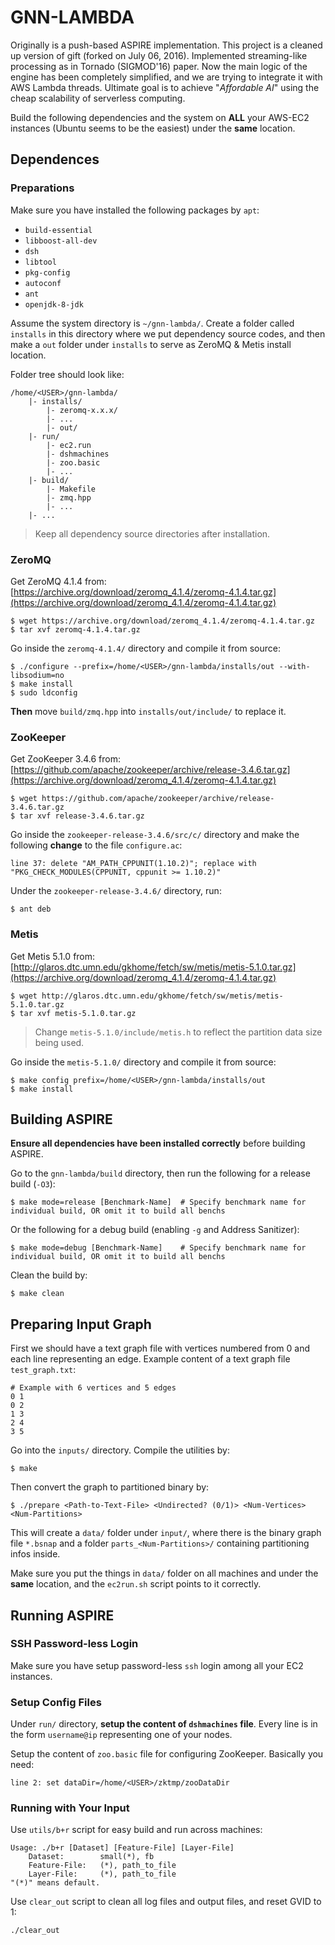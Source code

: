 # GNN-LAMBDA

Originally is a push-based ASPIRE implementation. This project is a cleaned up version of gift (forked on July 06, 2016). Implemented streaming-like processing as in Tornado (SIGMOD'16) paper. Now the main logic of the engine has been completely simplified, and
we are trying to integrate it with AWS Lambda threads. Ultimate goal is to achieve "*Affordable AI*" using the cheap scalability of serverless computing.

Build the following dependencies and the system on **ALL** your AWS-EC2 instances (Ubuntu seems to be the easiest) under the **same** location.

## Dependences

### Preparations

Make sure you have installed the following packages by `apt`:

- `build-essential`
- `libboost-all-dev`
- `dsh`
- `libtool`
- `pkg-config`
- `autoconf`
- `ant`
- `openjdk-8-jdk`

Assume the system directory is `~/gnn-lambda/`. Create a folder called `installs` in this directory where we put dependency source codes, and then make a `out` folder under `installs` to serve as ZeroMQ & Metis install location.

Folder tree should look like:

    /home/<USER>/gnn-lambda/
        |- installs/
            |- zeromq-x.x.x/
            |- ...
            |- out/
        |- run/
            |- ec2.run
            |- dshmachines
            |- zoo.basic
            |- ...
        |- build/
            |- Makefile
            |- zmq.hpp
            |- ...
        |- ...

> Keep all dependency source directories after installation.

### ZeroMQ

Get ZeroMQ 4.1.4 from: [https://archive.org/download/zeromq_4.1.4/zeromq-4.1.4.tar.gz](https://archive.org/download/zeromq_4.1.4/zeromq-4.1.4.tar.gz)

    $ wget https://archive.org/download/zeromq_4.1.4/zeromq-4.1.4.tar.gz
    $ tar xvf zeromq-4.1.4.tar.gz

Go inside the `zeromq-4.1.4/` directory and compile it from source:

    $ ./configure --prefix=/home/<USER>/gnn-lambda/installs/out --with-libsodium=no
    $ make install
    $ sudo ldconfig

**Then** move `build/zmq.hpp` into `installs/out/include/` to replace it.

### ZooKeeper

Get ZooKeeper 3.4.6 from: [https://github.com/apache/zookeeper/archive/release-3.4.6.tar.gz](https://archive.org/download/zeromq_4.1.4/zeromq-4.1.4.tar.gz)

    $ wget https://github.com/apache/zookeeper/archive/release-3.4.6.tar.gz
    $ tar xvf release-3.4.6.tar.gz

Go inside the `zookeeper-release-3.4.6/src/c/` directory and make the following **change** to the file `configure.ac`:

    line 37: delete "AM_PATH_CPPUNIT(1.10.2)"; replace with "PKG_CHECK_MODULES(CPPUNIT, cppunit >= 1.10.2)"

Under the `zookeeper-release-3.4.6/` directory, run:

    $ ant deb

### Metis

Get Metis 5.1.0 from: [http://glaros.dtc.umn.edu/gkhome/fetch/sw/metis/metis-5.1.0.tar.gz](https://archive.org/download/zeromq_4.1.4/zeromq-4.1.4.tar.gz)

    $ wget http://glaros.dtc.umn.edu/gkhome/fetch/sw/metis/metis-5.1.0.tar.gz
    $ tar xvf metis-5.1.0.tar.gz

> Change `metis-5.1.0/include/metis.h` to reflect the partition data size being used.

Go inside the `metis-5.1.0/` directory and compile it from source:

    $ make config prefix=/home/<USER>/gnn-lambda/installs/out
    $ make install

## Building ASPIRE

**Ensure all dependencies have been installed correctly** before building ASPIRE.

Go to the `gnn-lambda/build` directory, then run the following for a release build (`-O3`):

    $ make mode=release [Benchmark-Name]  # Specify benchmark name for individual build, OR omit it to build all benchs

Or the following for a debug build (enabling `-g` and Address Sanitizer):

    $ make mode=debug [Benchmark-Name]    # Specify benchmark name for individual build, OR omit it to build all benchs

Clean the build by:

    $ make clean

## Preparing Input Graph

First we should have a text graph file with vertices numbered from 0 and each line representing an edge. Example content of a text graph file `test_graph.txt`:

    # Example with 6 vertices and 5 edges
    0 1
    0 2
    1 3
    2 4
    3 5

Go into the `inputs/` directory. Compile the utilities by:

    $ make

Then convert the graph to partitioned binary by:

    $ ./prepare <Path-to-Text-File> <Undirected? (0/1)> <Num-Vertices> <Num-Partitions>

This will create a `data/` folder under `input/`, where there is the binary graph file `*.bsnap` and a folder `parts_<Num-Partitions>/` containing partitioning infos inside.

Make sure you put the things in `data/` folder on all machines and under the **same** location, and the `ec2run.sh` script points to it correctly.

## Running ASPIRE

### SSH Password-less Login

Make sure you have setup password-less `ssh` login among all your EC2 instances.

### Setup Config Files

Under `run/` directory, **setup the content of `dshmachines` file**. Every line is in the form `username@ip` representing one of your nodes.

Setup the content of `zoo.basic` file for configuring ZooKeeper. Basically you need:

    line 2: set dataDir=/home/<USER>/zktmp/zooDataDir

### Running with Your Input

Use `utils/b+r` script for easy build and run across machines:

    Usage: ./b+r [Dataset] [Feature-File] [Layer-File]
        Dataset:        small(*), fb
        Feature-File:   (*), path_to_file
        Layer-File:     (*), path_to_file
    "(*)" means default.

Use `clear_out` script to clean all log files and output files, and reset GVID to 1:

    ./clear_out
